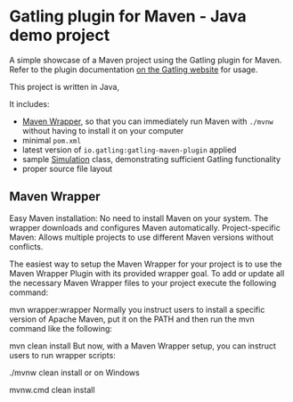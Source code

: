 Gatling plugin for Maven - Java demo project
============================================

A simple showcase of a Maven project using the Gatling plugin for Maven. Refer to the plugin documentation
[on the Gatling website](https://gatling.io/docs/current/extensions/maven_plugin/) for usage.

This project is written in Java,  

It includes:

* [Maven Wrapper](https://maven.apache.org/wrapper/), so that you can immediately run Maven with `./mvnw` without having
  to install it on your computer
* minimal `pom.xml`
* latest version of `io.gatling:gatling-maven-plugin` applied
* sample [Simulation](https://gatling.io/docs/gatling/reference/current/general/concepts/#simulation) class,
  demonstrating sufficient Gatling functionality
* proper source file layout


Maven Wrapper
-------------
Easy Maven installation: No need to install Maven on your system. The wrapper downloads and configures Maven automatically.
Project-specific Maven: Allows multiple projects to use different Maven versions without conflicts.

The easiest way to setup the Maven Wrapper for your project is to use the Maven Wrapper Plugin with its provided wrapper goal. To add or update all the necessary Maven Wrapper files to your project execute the following command:

mvn wrapper:wrapper
Normally you instruct users to install a specific version of Apache Maven, put it on the PATH and then run the mvn command like the following:

mvn clean install
But now, with a Maven Wrapper setup, you can instruct users to run wrapper scripts:

./mvnw clean install
or on Windows

mvnw.cmd clean install
